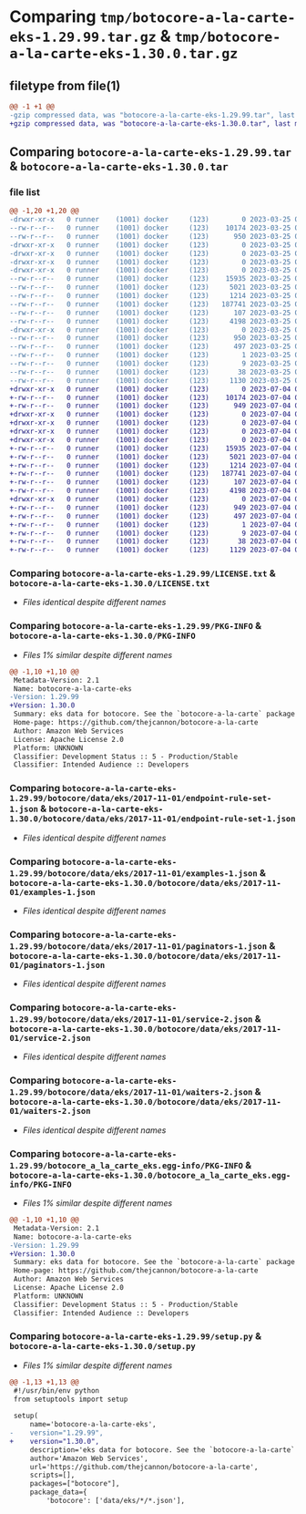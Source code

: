 # Comparing `tmp/botocore-a-la-carte-eks-1.29.99.tar.gz` & `tmp/botocore-a-la-carte-eks-1.30.0.tar.gz`

## filetype from file(1)

```diff
@@ -1 +1 @@
-gzip compressed data, was "botocore-a-la-carte-eks-1.29.99.tar", last modified: Sat Mar 25 01:22:40 2023, max compression
+gzip compressed data, was "botocore-a-la-carte-eks-1.30.0.tar", last modified: Tue Jul  4 01:44:31 2023, max compression
```

## Comparing `botocore-a-la-carte-eks-1.29.99.tar` & `botocore-a-la-carte-eks-1.30.0.tar`

### file list

```diff
@@ -1,20 +1,20 @@
-drwxr-xr-x   0 runner    (1001) docker     (123)        0 2023-03-25 01:22:40.507429 botocore-a-la-carte-eks-1.29.99/
--rw-r--r--   0 runner    (1001) docker     (123)    10174 2023-03-25 01:22:40.000000 botocore-a-la-carte-eks-1.29.99/LICENSE.txt
--rw-r--r--   0 runner    (1001) docker     (123)      950 2023-03-25 01:22:40.507429 botocore-a-la-carte-eks-1.29.99/PKG-INFO
-drwxr-xr-x   0 runner    (1001) docker     (123)        0 2023-03-25 01:22:40.503429 botocore-a-la-carte-eks-1.29.99/botocore/
-drwxr-xr-x   0 runner    (1001) docker     (123)        0 2023-03-25 01:22:40.503429 botocore-a-la-carte-eks-1.29.99/botocore/data/
-drwxr-xr-x   0 runner    (1001) docker     (123)        0 2023-03-25 01:22:40.503429 botocore-a-la-carte-eks-1.29.99/botocore/data/eks/
-drwxr-xr-x   0 runner    (1001) docker     (123)        0 2023-03-25 01:22:40.503429 botocore-a-la-carte-eks-1.29.99/botocore/data/eks/2017-11-01/
--rw-r--r--   0 runner    (1001) docker     (123)    15935 2023-03-25 01:22:12.000000 botocore-a-la-carte-eks-1.29.99/botocore/data/eks/2017-11-01/endpoint-rule-set-1.json
--rw-r--r--   0 runner    (1001) docker     (123)     5021 2023-03-25 01:22:12.000000 botocore-a-la-carte-eks-1.29.99/botocore/data/eks/2017-11-01/examples-1.json
--rw-r--r--   0 runner    (1001) docker     (123)     1214 2023-03-25 01:22:12.000000 botocore-a-la-carte-eks-1.29.99/botocore/data/eks/2017-11-01/paginators-1.json
--rw-r--r--   0 runner    (1001) docker     (123)   187741 2023-03-25 01:22:12.000000 botocore-a-la-carte-eks-1.29.99/botocore/data/eks/2017-11-01/service-2.json
--rw-r--r--   0 runner    (1001) docker     (123)      107 2023-03-25 01:22:12.000000 botocore-a-la-carte-eks-1.29.99/botocore/data/eks/2017-11-01/service-2.sdk-extras.json
--rw-r--r--   0 runner    (1001) docker     (123)     4198 2023-03-25 01:22:12.000000 botocore-a-la-carte-eks-1.29.99/botocore/data/eks/2017-11-01/waiters-2.json
-drwxr-xr-x   0 runner    (1001) docker     (123)        0 2023-03-25 01:22:40.507429 botocore-a-la-carte-eks-1.29.99/botocore_a_la_carte_eks.egg-info/
--rw-r--r--   0 runner    (1001) docker     (123)      950 2023-03-25 01:22:40.000000 botocore-a-la-carte-eks-1.29.99/botocore_a_la_carte_eks.egg-info/PKG-INFO
--rw-r--r--   0 runner    (1001) docker     (123)      497 2023-03-25 01:22:40.000000 botocore-a-la-carte-eks-1.29.99/botocore_a_la_carte_eks.egg-info/SOURCES.txt
--rw-r--r--   0 runner    (1001) docker     (123)        1 2023-03-25 01:22:40.000000 botocore-a-la-carte-eks-1.29.99/botocore_a_la_carte_eks.egg-info/dependency_links.txt
--rw-r--r--   0 runner    (1001) docker     (123)        9 2023-03-25 01:22:40.000000 botocore-a-la-carte-eks-1.29.99/botocore_a_la_carte_eks.egg-info/top_level.txt
--rw-r--r--   0 runner    (1001) docker     (123)       38 2023-03-25 01:22:40.507429 botocore-a-la-carte-eks-1.29.99/setup.cfg
--rw-r--r--   0 runner    (1001) docker     (123)     1130 2023-03-25 01:22:40.000000 botocore-a-la-carte-eks-1.29.99/setup.py
+drwxr-xr-x   0 runner    (1001) docker     (123)        0 2023-07-04 01:44:31.310556 botocore-a-la-carte-eks-1.30.0/
+-rw-r--r--   0 runner    (1001) docker     (123)    10174 2023-07-04 01:44:31.000000 botocore-a-la-carte-eks-1.30.0/LICENSE.txt
+-rw-r--r--   0 runner    (1001) docker     (123)      949 2023-07-04 01:44:31.306556 botocore-a-la-carte-eks-1.30.0/PKG-INFO
+drwxr-xr-x   0 runner    (1001) docker     (123)        0 2023-07-04 01:44:31.306556 botocore-a-la-carte-eks-1.30.0/botocore/
+drwxr-xr-x   0 runner    (1001) docker     (123)        0 2023-07-04 01:44:31.306556 botocore-a-la-carte-eks-1.30.0/botocore/data/
+drwxr-xr-x   0 runner    (1001) docker     (123)        0 2023-07-04 01:44:31.306556 botocore-a-la-carte-eks-1.30.0/botocore/data/eks/
+drwxr-xr-x   0 runner    (1001) docker     (123)        0 2023-07-04 01:44:31.306556 botocore-a-la-carte-eks-1.30.0/botocore/data/eks/2017-11-01/
+-rw-r--r--   0 runner    (1001) docker     (123)    15935 2023-07-04 01:44:02.000000 botocore-a-la-carte-eks-1.30.0/botocore/data/eks/2017-11-01/endpoint-rule-set-1.json
+-rw-r--r--   0 runner    (1001) docker     (123)     5021 2023-07-04 01:44:02.000000 botocore-a-la-carte-eks-1.30.0/botocore/data/eks/2017-11-01/examples-1.json
+-rw-r--r--   0 runner    (1001) docker     (123)     1214 2023-07-04 01:44:02.000000 botocore-a-la-carte-eks-1.30.0/botocore/data/eks/2017-11-01/paginators-1.json
+-rw-r--r--   0 runner    (1001) docker     (123)   187741 2023-07-04 01:44:02.000000 botocore-a-la-carte-eks-1.30.0/botocore/data/eks/2017-11-01/service-2.json
+-rw-r--r--   0 runner    (1001) docker     (123)      107 2023-07-04 01:44:02.000000 botocore-a-la-carte-eks-1.30.0/botocore/data/eks/2017-11-01/service-2.sdk-extras.json
+-rw-r--r--   0 runner    (1001) docker     (123)     4198 2023-07-04 01:44:02.000000 botocore-a-la-carte-eks-1.30.0/botocore/data/eks/2017-11-01/waiters-2.json
+drwxr-xr-x   0 runner    (1001) docker     (123)        0 2023-07-04 01:44:31.306556 botocore-a-la-carte-eks-1.30.0/botocore_a_la_carte_eks.egg-info/
+-rw-r--r--   0 runner    (1001) docker     (123)      949 2023-07-04 01:44:31.000000 botocore-a-la-carte-eks-1.30.0/botocore_a_la_carte_eks.egg-info/PKG-INFO
+-rw-r--r--   0 runner    (1001) docker     (123)      497 2023-07-04 01:44:31.000000 botocore-a-la-carte-eks-1.30.0/botocore_a_la_carte_eks.egg-info/SOURCES.txt
+-rw-r--r--   0 runner    (1001) docker     (123)        1 2023-07-04 01:44:31.000000 botocore-a-la-carte-eks-1.30.0/botocore_a_la_carte_eks.egg-info/dependency_links.txt
+-rw-r--r--   0 runner    (1001) docker     (123)        9 2023-07-04 01:44:31.000000 botocore-a-la-carte-eks-1.30.0/botocore_a_la_carte_eks.egg-info/top_level.txt
+-rw-r--r--   0 runner    (1001) docker     (123)       38 2023-07-04 01:44:31.310556 botocore-a-la-carte-eks-1.30.0/setup.cfg
+-rw-r--r--   0 runner    (1001) docker     (123)     1129 2023-07-04 01:44:31.000000 botocore-a-la-carte-eks-1.30.0/setup.py
```

### Comparing `botocore-a-la-carte-eks-1.29.99/LICENSE.txt` & `botocore-a-la-carte-eks-1.30.0/LICENSE.txt`

 * *Files identical despite different names*

### Comparing `botocore-a-la-carte-eks-1.29.99/PKG-INFO` & `botocore-a-la-carte-eks-1.30.0/PKG-INFO`

 * *Files 1% similar despite different names*

```diff
@@ -1,10 +1,10 @@
 Metadata-Version: 2.1
 Name: botocore-a-la-carte-eks
-Version: 1.29.99
+Version: 1.30.0
 Summary: eks data for botocore. See the `botocore-a-la-carte` package for more info.
 Home-page: https://github.com/thejcannon/botocore-a-la-carte
 Author: Amazon Web Services
 License: Apache License 2.0
 Platform: UNKNOWN
 Classifier: Development Status :: 5 - Production/Stable
 Classifier: Intended Audience :: Developers
```

### Comparing `botocore-a-la-carte-eks-1.29.99/botocore/data/eks/2017-11-01/endpoint-rule-set-1.json` & `botocore-a-la-carte-eks-1.30.0/botocore/data/eks/2017-11-01/endpoint-rule-set-1.json`

 * *Files identical despite different names*

### Comparing `botocore-a-la-carte-eks-1.29.99/botocore/data/eks/2017-11-01/examples-1.json` & `botocore-a-la-carte-eks-1.30.0/botocore/data/eks/2017-11-01/examples-1.json`

 * *Files identical despite different names*

### Comparing `botocore-a-la-carte-eks-1.29.99/botocore/data/eks/2017-11-01/paginators-1.json` & `botocore-a-la-carte-eks-1.30.0/botocore/data/eks/2017-11-01/paginators-1.json`

 * *Files identical despite different names*

### Comparing `botocore-a-la-carte-eks-1.29.99/botocore/data/eks/2017-11-01/service-2.json` & `botocore-a-la-carte-eks-1.30.0/botocore/data/eks/2017-11-01/service-2.json`

 * *Files identical despite different names*

### Comparing `botocore-a-la-carte-eks-1.29.99/botocore/data/eks/2017-11-01/waiters-2.json` & `botocore-a-la-carte-eks-1.30.0/botocore/data/eks/2017-11-01/waiters-2.json`

 * *Files identical despite different names*

### Comparing `botocore-a-la-carte-eks-1.29.99/botocore_a_la_carte_eks.egg-info/PKG-INFO` & `botocore-a-la-carte-eks-1.30.0/botocore_a_la_carte_eks.egg-info/PKG-INFO`

 * *Files 1% similar despite different names*

```diff
@@ -1,10 +1,10 @@
 Metadata-Version: 2.1
 Name: botocore-a-la-carte-eks
-Version: 1.29.99
+Version: 1.30.0
 Summary: eks data for botocore. See the `botocore-a-la-carte` package for more info.
 Home-page: https://github.com/thejcannon/botocore-a-la-carte
 Author: Amazon Web Services
 License: Apache License 2.0
 Platform: UNKNOWN
 Classifier: Development Status :: 5 - Production/Stable
 Classifier: Intended Audience :: Developers
```

### Comparing `botocore-a-la-carte-eks-1.29.99/setup.py` & `botocore-a-la-carte-eks-1.30.0/setup.py`

 * *Files 1% similar despite different names*

```diff
@@ -1,13 +1,13 @@
 #!/usr/bin/env python
 from setuptools import setup
 
 setup(
     name='botocore-a-la-carte-eks',
-    version="1.29.99",
+    version="1.30.0",
     description='eks data for botocore. See the `botocore-a-la-carte` package for more info.',
     author='Amazon Web Services',
     url='https://github.com/thejcannon/botocore-a-la-carte',
     scripts=[],
     packages=["botocore"],
     package_data={
         'botocore': ['data/eks/*/*.json'],
```

